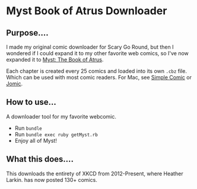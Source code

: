 Myst Book of Atrus Downloader
=========

Purpose....
-----------
I made my original comic downloader for Scary Go Round, but then I wondered if I could expand it to my other favorite web comics, so I've now expanded it to [Myst: The Book of Atrus](http://mystcomic.smackjeeves.com/).

Each chapter is created every 25 comics and loaded into its own `.cbz` file. Which can be used with most comic readers. For Mac, see [Simple Comic](http://dancingtortoise.com/simplecomic/) or [Jomic](http://jomic.sourceforge.net/).

How to use...
-----------
A downloader tool for my favorite webcomic.

  - Run `bundle`
  - Run `bundle exec ruby getMyst.rb`
  - Enjoy all of Myst!

What this does....
-----------

This downloads the entirety of XKCD from 2012-Present, where Heather Larkin. has now posted 130+ comics.